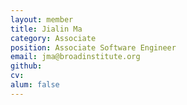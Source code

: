 ```yaml
---
layout: member
title: Jialin Ma
category: Associate
position: Associate Software Engineer
email: jma@broadinstitute.org
github: 
cv:
alum: false
---
```


